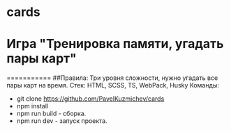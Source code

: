 # cards
# Игра "Тренировка памяти, угадать пары карт"
===========
##Правила: Три уровня сложности, нужно угадать все пары карт на время.
Стек: HTML, SCSS, TS, WebPack, Husky
Команды:
* git clone https://github.com/PavelKuzmichev/cards
* npm install
* npm run build - сборка.
* npm run dev - запуск проекта.
